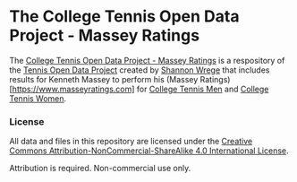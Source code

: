 # The College Tennis Open Data Project - Massey Ratings

The [College Tennis Open Data Project - Massey Ratings](https://github.com/TennisOpenData/college-tennis-massey) is a respository of the [Tennis Open Data Project](https://github.com/TennisOpenData) created by [Shannon Wrege](https://github.com/sbwrege2z) that includes results for Kenneth Massey to perform his (Massey Ratings)[https://www.masseyratings.com] for [College Tennis Men](https://www.masseyratings.com/ctm2021/ratings) and [College Tennis Women](https://www.masseyratings.com/ctw2021/ratings).

### License

All data and files in this repository are licensed under the [Creative Commons Attribution-NonCommercial-ShareAlike 4.0 International License](http://creativecommons.org/licenses/by-nc-sa/4.0/).

Attribution is required. Non-commercial use only.
